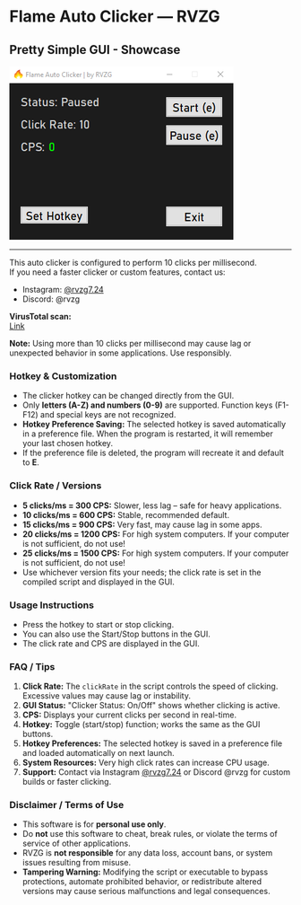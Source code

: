 # Flame Auto Clicker — RVZG
## Pretty Simple GUI - Showcase

![Simple GUI](Showcase.png)

---

This auto clicker is configured to perform 10 clicks per millisecond.  
If you need a faster clicker or custom features, contact us:  
- Instagram: [@rvzg7.24](https://www.instagram.com/rvzg7.24)  
- Discord: @rvzg  

**VirusTotal scan:**  
[Link](https://www.virustotal.com/gui/file/93820cc3bcb0fb2a031796e471b7b2214e1f7b26979a5fa0eea498df42fc99d3)

**Note:** Using more than 10 clicks per millisecond may cause lag or unexpected behavior in some applications. Use responsibly.

### Hotkey & Customization
- The clicker hotkey can be changed directly from the GUI.
- Only **letters (A-Z) and numbers (0-9)** are supported. Function keys (F1-F12) and special keys are not recognized.
- **Hotkey Preference Saving:** The selected hotkey is saved automatically in a preference file. When the program is restarted, it will remember your last chosen hotkey.
- If the preference file is deleted, the program will recreate it and default to **E**.

### Click Rate / Versions
- **5 clicks/ms = 300 CPS:** Slower, less lag – safe for heavy applications.
- **10 clicks/ms = 600 CPS:** Stable, recommended default.
- **15 clicks/ms = 900 CPS:** Very fast, may cause lag in some apps.
- **20 clicks/ms = 1200 CPS:** For high system computers. If your computer is not sufficient, do not use!
- **25 clicks/ms = 1500 CPS:** For high system computers. If your computer is not sufficient, do not use!
- Use whichever version fits your needs; the click rate is set in the compiled script and displayed in the GUI.

### Usage Instructions
- Press the hotkey to start or stop clicking.
- You can also use the Start/Stop buttons in the GUI.
- The click rate and CPS are displayed in the GUI.

### FAQ / Tips
1. **Click Rate:** The `clickRate` in the script controls the speed of clicking. Excessive values may cause lag or instability.
2. **GUI Status:** "Clicker Status: On/Off" shows whether clicking is active.
3. **CPS:** Displays your current clicks per second in real-time.
4. **Hotkey:** Toggle (start/stop) function; works the same as the GUI buttons.
5. **Hotkey Preferences:** The selected hotkey is saved in a preference file and loaded automatically on next launch.
6. **System Resources:** Very high click rates can increase CPU usage.
7. **Support:** Contact via Instagram [@rvzg7.24](https://www.instagram.com/rvzg7.24) or Discord @rvzg for custom builds or faster clicking.

### Disclaimer / Terms of Use
- This software is for **personal use only**.
- Do **not** use this software to cheat, break rules, or violate the terms of service of other applications.
- RVZG is **not responsible** for any data loss, account bans, or system issues resulting from misuse.
- **Tampering Warning:** Modifying the script or executable to bypass protections, automate prohibited behavior, or redistribute altered versions may cause serious malfunctions and legal consequences.

